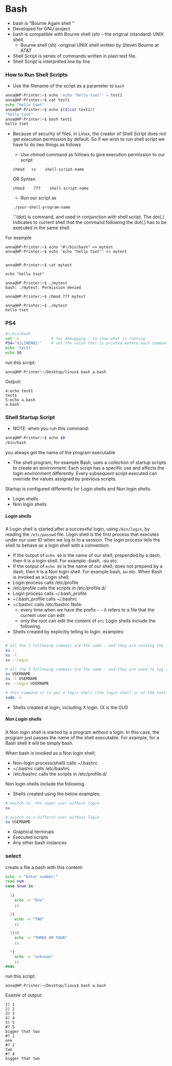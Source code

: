 # Bash
* bash is “Bourne Again shell “
* Developed  for GNU project 
* bash is compatible with Bourne shell (sh) – the original (standard) UNIX shell.
    * Bourne shell (sh) –original UNIX shell written by Steven Bourne at AT&T
* Shell Script is series of commands written in plain text file. 
* Shell Script is interpreted line by line


### How to Run Shell Scripts
* Use the filename of the script as a parameter to `bash`
```bash
anna@HP-Printer:~$ echo 'echo "hello tset"' > test1
anna@HP-Printer:~$ cat test1
echo "hello tset"
anna@HP-Printer:~$ echo $($(cat test1))
"hello tset"
anna@HP-Printer:~$ bash test1
hello tset
```

* Because of security of files, in Linux, the creator of Shell Script does not get execution permission by default. So if we wish to run shell script we have to do two things as follows 
   * Use chmod command as follows to give execution permission to our script 

   ```
   chmod   +x    shell-script-name 
   ```
   OR Syntax: 
   ```
   chmod    777    shell-script-name 
   ```
   * Run our script as 
   ```
   ./your-shell-program-name 
   ```
    '.'(dot) is command, and used in conjunction with shell script. The dot(.) indicates to current shell that the command following the dot(.) has to be executed in the same shell.

For example
```
anna@HP-Printer:~$ echo "#!/bin/bash" >> mytest
anna@HP-Printer:~$ echo 'echo "hello tset"' >> mytest
   

anna@HP-Printer:~$ cat mytest

echo "hello tset"

anna@HP-Printer:~$ ./mytest
bash: ./mytest: Permission denied

anna@HP-Printer:~$ chmod 777 mytest

anna@HP-Printer:~$ ./mytest
hello tset

```
### PS4
```bash
#!/bin/bash
set -x              # for debugging - to show what is running 
PS4='${LINENO}:'    # set the value that is printed before each command bash displays during an execution trace (the default is + and here we set it to show the line numbers)
echo 'test1'
echo $0
```
run this script:
```
anna@HP-Printer:~/Desktop/linux$ bash a.bash
```
Output:
```
4:echo test1
test1
5:echo a.bash
a.bash
```


### Shell Startup Script
* NOTE: when you run this command:
```bash
anna@HP-Printer:~$ echo $0
/bin/bash
```
you always get the name of the program executable
 
* The shell program, for example Bash, uses a collection of startup scripts to create an environment. Each script has a specific use and affects the login environment differently. Every subsequent script executed can override the values assigned by previous scripts.

Startup is configured differently for Login shells and Non login shells.
   * Login shells
   * Non login shells

##### Login shells
A Login shell is started after a successful login, using `/bin/login`, by reading the `/etc/passwd` file. Login shell is the first process that executes under our user ID when we log in to a session. The login process tells the shell to behave as a login shell with a convention: 
   * If the output of `echo $0` is the name of our shell, prepended by a dash, then it is a login shell.
   For example -bash, -su etc.
   * If the output of `echo $0` is the name of our shell, does not prepend by a dash, then it is a Non login shell.
   For example bash, su etc.
When Bash is invoked as a Login shell;
   * Login process calls /etc/profile
   * /etc/profile calls the scripts in /etc/profile.d/
   * Login process calls ~/.bash_profile
   * ~/.bash_profile calls ~/.bashrc
   * ~/.bashrc calls /etc/bashrc
   Note:
      * every time when we have the prefix `~` - it refers to a file that the current user can edit
      * only the root can edit the content of `etc`
Login shells include the following.
   * Shells created by explicitly telling to login. examples: 
   ```bash

   # all the 3 following commans are the same - and they are running the full login proccess:
   su -   
   su -l
   su --login

   # all the 3 following commans are the same - and they are used to log as a differnt user:
   su USERNAME -
   su -l USERNAME 
   su --login USERNAME 

   # this command is to get a login shell (the login shell is of the root)
   sudo -i

   ```
   * Shells created at login, including X login. (X is the GUI)

##### Non Login shells
A Non login shell is started by a program without a login. In this case, the program just passes the name of the shell executable. For example, for a Bash shell it will be simply bash.

When bash is invoked as a Non login shell;
   * Non-login process(shell) calls ~/.bashrc
   * ~/.bashrc calls /etc/bashrc
   * /etc/bashrc calls the scripts in /etc/profile.d/

Non login shells include the following.
   * Shells created using the below examples: 
   ```bash
   # switch to  the super user without login
   su 

   # switch to a differnt user without login
   su USERNAME
   ```
   * Graphical terminals
   * Executed scripts
   * Any other bash instances




### select
create a file a.bash with this content:
```bash
echo -n "Enter number:"
read num
case $num in

  1)
    echo -n "One"
    ;;

  2)
    echo -n "TWO"
    ;;

  3|4)
    echo -n "THREE OR FOUR"
    ;;

  *)
    echo -n "unknown"
    ;;
esac
```
run this script:
```
anna@HP-Printer:~/Desktop/linux$ bash a.bash
```
Examle of output:
```
1) 1
2) 2
3) 3
4) 4
5) 5
#? 5
bigger that two
#? 1
one
#? 2
two
#? 4
bigger that two
```